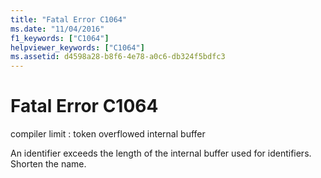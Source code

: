 ```yaml
---
title: "Fatal Error C1064"
ms.date: "11/04/2016"
f1_keywords: ["C1064"]
helpviewer_keywords: ["C1064"]
ms.assetid: d4598a28-b8f6-4e78-a0c6-db324f5bdfc3
---
```

# Fatal Error C1064

compiler limit : token overflowed internal buffer

An identifier exceeds the length of the internal buffer used for identifiers. Shorten the name.
